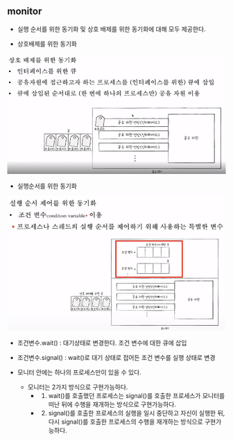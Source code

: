 ## monitor
- 실행 순서를 위한 동기화 및 상호 배제를 위한 동기화에 대해 모두 제공한다.

- 상호배제를 위한 동기화

<img src="../image/monitor(1).PNG">

- 실행순서를 위한 동기화

<img src="../image/monitor(2).PNG">

- 조건변수.wait() : 대기상태로 변경한다. 조건 변수에 대한 큐에 삽입
- 조건변수.signal() : wait()로 대기 상태로 접어든 조건 변수를 실행 상태로 변경

- 모니터 안에는 하나의 프로세스만이 있을 수 있다.
  - 모니터는 2가지 방식으로 구현가능하다.
    - 1. wait()를 호출했던 프로세스는 signal()를 호출한 프로세스가 모니터를 떠난 뒤에 수행을 재개하는 방식으로 구현가능하다.
    - 2. signal()를 호출한 프로세스의 실행을 일시 중단하고 자신이 실행한 뒤, 다시 signal()를 호출한 프로세스의 수행을 재개하는 방식으로 구현가능하다.